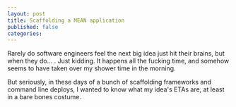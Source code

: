 ```yaml
---
layout: post
title: Scaffolding a MEAN application
published: false
categories:
---
```


Rarely do software engineers feel the next big idea just hit their brains, but when they do... . Just kidding. It happens all the fucking time, and somehow seems to have taken over my shower time in the morning.

But seriously, in these days of a bunch of scaffolding frameworks and command line deploys, I wanted to know what my idea's ETAs are, at least in a bare bones costume.

